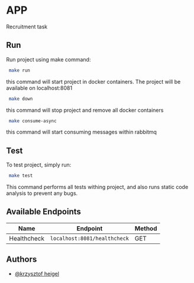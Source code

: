 # APP

Recruitment task

## Run

Run project using make command:

```bash  
 make run  
```  
this command will start project in docker containers. The project will be available on localhost:8081

```bash  
 make down  
```  
this command will stop project and remove all docker containers

```bash  
 make consume-async  
```  
this command will start consuming messages within rabbitmq

## Test
To test project, simply run:
```bash  
 make test  
```  
This command performs all tests withing project, and also runs static code analysis to prevent any bugs.

## Available Endpoints
| Name        | Endpoint                      | Method |
|------------|-------------------------------|------|
| Healthcheck| `localhost:8081/healthcheck`  | GET          	 |

## Authors

- [@krzysztof heigel](https://github.com/kfheigel)